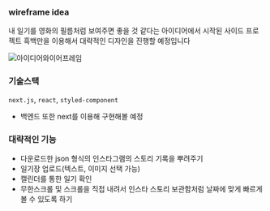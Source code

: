 ### wireframe idea
내 일기를 영화의 필름처럼 보여주면 좋을 것 같다는 아이디어에서 시작된 사이드 프로젝트
흑백만을 이용해서 대략적인 디자인을 진행할 예정입니다

![아이디어와이어프레임](https://github.com/user-attachments/assets/bbf9c78a-d2c9-47d9-8f51-b6d8f53d7ce5)

### 기술스택
`next.js`, `react`, `styled-component`
- 백엔드 또한 next를 이용해 구현해볼 예정


### 대략적인 기능
- 다운로드한 json 형식의 인스타그램의 스토리 기록을 뿌려주기
- 일기장 업로드(텍스트, 이미지 선택 가능)
- 캘린더를 통한 일기 확인
- 무한스크롤 및 스크롤을 직접 내려서 인스타 스토리 보관함처럼 날짜에 맞게 빠르게 볼 수 있도록 하기
